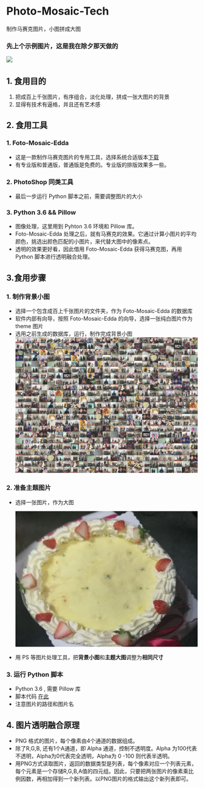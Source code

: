 # Photo-Mosaic-Tech
制作马赛克图片，小图拼成大图

### 先上个示例图片，这是我在除夕那天做的

![](https://github.com/Oslomayor/Markdown-Imglib/blob/master/Imgs/AB.png)

## 1. 食用目的

1. 把成百上千张图片，有序组合，淡化处理，拼成一张大图片的背景
2. 显得有技术有逼格，并且还有艺术感

## 2. 食用工具

### 1. Foto-Mosaic-Edda

- 这是一款制作马赛克图片的专用工具，选择系统合适版本[下载](http://www.fmedda.com/en/download) 
- 有专业版和普通版，普通版是免费的。专业版的排版效果多一些。

### 2. PhotoShop 同类工具  

- 最后一步运行 Python 脚本之前，需要调整图片的大小

### 3. Python 3.6 && Pillow

- 图像处理，这里用到 Pyhton 3.6 环境和 Pillow 库。
- Foto-Mosaic-Edda 处理之后，就有马赛克的效果。它通过计算小图片的平均颜色，挑选出颜色匹配的小图片，来代替大图中的像素点。
- 透明的效果更好看，因此借用 Foto-Mosaic-Edda 获得马赛克图，再用Python 脚本进行透明融合处理。

## 3.食用步骤

### 1. 制作背景小图

- 选择一个包含成百上千张图片的文件夹，作为 Foto-Mosaic-Edda 的数据库
- 软件内部有向导，按照 Foto-Mosaic-Edda 的向导，选择一张纯白图片作为 theme 图片
- 选用之前生成的数据库，运行，制作完成背景小图  
  ![](https://github.com/Oslomayor/Markdown-Imglib/blob/master/Imgs/rawB.jpg)


### 2. 准备主题图片

- 选择一张图片，作为大图

  ![](https://github.com/Oslomayor/Markdown-Imglib/blob/master/Imgs/rawA.jpg)

- 用 PS 等图片处理工具，把**背景小图**和**主题大图**调整为**相同尺寸**

### 3. 运行 Python 脚本

- Python 3.6 ,  需要 Pillow 库
- 脚本代码 [在此](https://github.com/Oslomayor/Photo-Mosaic-Tech/blob/master/mergeAB.py)
- 注意图片的路径和图片名

## 4. 图片透明融合原理

- PNG 格式的图片，每个像素由4个通道的数据组成。
- 除了R,G,B, 还有1个A通道，即 Alpha 通道，控制不透明度。Alpha 为100代表不透明，Alpha为0代表完全透明，Alpha为 0 -100 则代表半透明。
- 用PNG方式读取图片，返回的数据类型是列表，每个像素对应一个列表元素，每个元素是一个存储R,G,B,A值的四元组。因此，只要把两张图片的像素乘比例因数，再相加得到一个新列表。以PNG图片的格式输出这个新列表即可。


